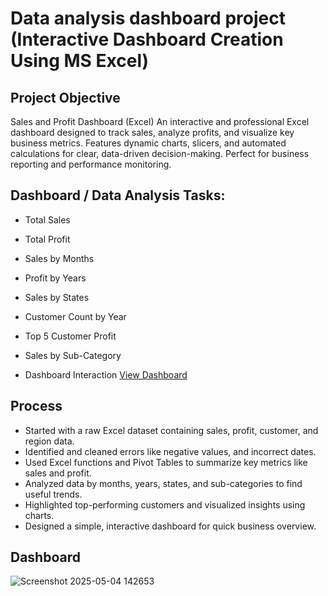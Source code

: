 # Data analysis dashboard project (Interactive Dashboard Creation Using MS Excel)
## Project Objective
Sales and Profit Dashboard (Excel) An interactive and professional Excel dashboard designed to track sales, analyze profits, and visualize key business metrics. Features dynamic charts, slicers, and automated calculations for clear, data-driven decision-making. Perfect for business reporting and performance monitoring.

## Dashboard / Data Analysis Tasks:
- Total Sales
- Total Profit
- Sales by Months
- Profit by Years
- Sales by States
- Customer Count by Year
- Top 5 Customer Profit
- Sales by Sub-Category

- Dashboard Interaction <a href="https://github.com/BhushanMarathe28/Data-Analysis-Dashboard-Project/blob/main/Screenshot%202025-05-04%20142653.png">View Dashboard</a>

## Process
- Started with a raw Excel dataset containing sales, profit, customer, and region data.
- Identified and cleaned errors like negative values, and incorrect dates.
- Used Excel functions and Pivot Tables to summarize key metrics like sales and profit.
- Analyzed data by months, years, states, and sub-categories to find useful trends.
- Highlighted top-performing customers and visualized insights using charts.
- Designed a simple, interactive dashboard for quick business overview.

## Dashboard
![Screenshot 2025-05-04 142653](https://github.com/user-attachments/assets/1d0e0a6d-3e59-4acc-832c-61c1252d0517)

